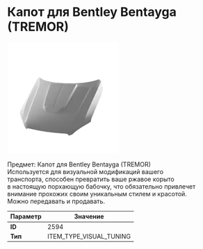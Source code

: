# Капот для Bentley Bentayga (TREMOR)

![Item Image](../img/2594.webp?raw=true)

Предмет: Капот для Bentley Bentayga (TREMOR)<br>Используется для визуальной модификаций вашего<br>транспорта, способен превратить ваше ржавое корыто<br>в настоящую порхающую бабочку, что обязательно привлечет<br>внимание прохожих своим уникальным стилем и красотой.<br>Можно передавать и продавать.


| Параметр | Значение |
|----------|----------|
| **ID** | 2594 |
| **Тип** | ITEM_TYPE_VISUAL_TUNING |

